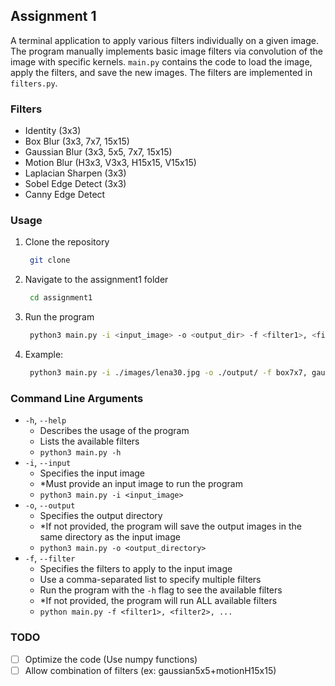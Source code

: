 ## Assignment 1
A terminal application to apply various filters individually on a given image. 
The program manually implements basic image filters via convolution of the image with specific kernels. `main.py` contains the code to load the image, apply the filters, and save the new images. The filters are implemented in `filters.py`. 

### Filters
- Identity (3x3)
- Box Blur (3x3, 7x7, 15x15)
- Gaussian Blur (3x3, 5x5, 7x7, 15x15)
- Motion Blur (H3x3, V3x3, H15x15, V15x15)
- Laplacian Sharpen (3x3)
- Sobel Edge Detect (3x3)
- Canny Edge Detect

### Usage
1. Clone the repository
   ``` bash
    git clone
   ```
2. Navigate to the assignment1 folder
   ``` bash
    cd assignment1
   ```
3. Run the program
   ``` bash
    python3 main.py -i <input_image> -o <output_dir> -f <filter1>, <filter2>, ...
   ```
4. Example:
   ``` bash
    python3 main.py -i ./images/lena30.jpg -o ./output/ -f box7x7, gaussian15x15, motionH15x15, laplacian3x3, canny3x3
   ```

### Command Line Arguments
- `-h`, `--help`
  - Describes the usage of the program
  - Lists the available filters
  - ```python3 main.py -h```
- `-i`, `--input`
  - Specifies the input image
  - *Must provide an input image to run the program
  - ```python3 main.py -i <input_image>```
- `-o`, `--output`
  - Specifies the output directory
  - *If not provided, the program will save the output images in the same directory as the input image
  - ```python3 main.py -o <output_directory>```
- `-f`, `--filter`
  - Specifies the filters to apply to the input image
  - Use a comma-separated list to specify multiple filters
  - Run the program with the `-h` flag to see the available filters
  - *If not provided, the program will run ALL available filters
  - ```python main.py -f <filter1>, <filter2>, ...```

### TODO
- [ ] Optimize the code (Use numpy functions)
- [ ] Allow combination of filters (ex: gaussian5x5+motionH15x15)